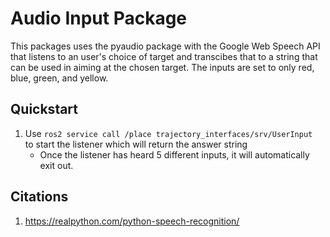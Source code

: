 # Audio Input Package

This packages uses the pyaudio package with the Google Web Speech API that listens to an user's choice of target and transcibes
that to a string that can be used in aiming at the chosen target. The inputs are set to only red, blue, green, and yellow. 

## Quickstart
1. Use `ros2 service call /place trajectory_interfaces/srv/UserInput ` to start the listener which will return the answer string
    - Once the listener has heard 5 different inputs, it will automatically exit out. 

## Citations
1. https://realpython.com/python-speech-recognition/